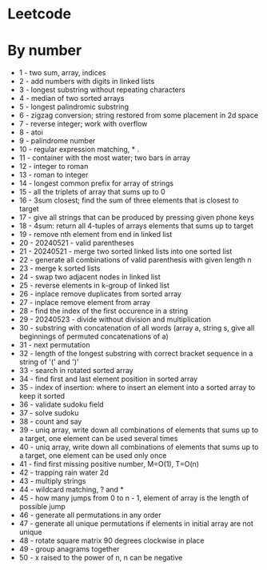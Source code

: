 # Leetcode

# By number

* 1 - two sum, array, indices
* 2 - add numbers with digits in linked lists
* 3 - longest substring without repeating characters
* 4 - median of two sorted arrays
* 5 - longest palindromic substring
* 6 - zigzag conversion; string restored from some placement in 2d space
* 7 - reverse integer; work with overflow
* 8 - atoi
* 9 - palindrome number
* 10 - regular expression matching, * .
* 11 - container with the most water; two bars in array
* 12 - integer to roman
* 13 - roman to integer
* 14 - longest common prefix for array of strings
* 15 - all the triplets of array that sums up to 0
* 16 - 3sum closest; find the sum of three elements that is closest to target
* 17 - give all strings that can be produced by pressing given phone keys
* 18 - 4sum: return all 4-tuples of arrays elements that sums up to target
* 19 - remove nth element from end in linked list
* 20 - 20240521 - valid parentheses
* 21 - 20240521 - merge two sorted linked lists into one sorted list
* 22 - generate all combinations of valid parenthesis with given length n
* 23 - merge k sorted lists
* 24 - swap two adjacent nodes in linked list
* 25 - reverse elements in k-group of linked list
* 26 - inplace remove duplicates from sorted array
* 27 - inplace remove element from array
* 28 - find the index of the first occurence in a string
* 29 - 20240523 - divide without division and multiplication
* 30 - substring with concatenation of all words (array a, string s, give all beginnings of permuted concatenations of a)
* 31 - next permutation
* 32 - length of the longest substring with correct bracket sequence in a string of '(' and ')'
* 33 - search in rotated sorted array
* 34 - find first and last element position in sorted array
* 35 - index of insertion: where to insert an element into a sorted array to keep it sorted
* 36 - validate sudoku field
* 37 - solve sudoku
* 38 - count and say
* 39 - uniq array, write down all combinations of elements that sums up to a target, one element can be used several times
* 40 - uniq array, write down all combinations of elements that sums up to a target, one element can be used only once
* 41 - find first missing positive number, M=O(1), T=O(n)
* 42 - trapping rain water 2d
* 43 - multiply strings
* 44 - wildcard matching, ? and *
* 45 - how many jumps from 0 to n - 1, element of array is the length of possible jump
* 46 - generate all permutations in any order
* 47 - generate all unique permutations if elements in initial array are not unique
* 48 - rotate square matrix 90 degrees clockwise in place
* 49 - group anagrams together
* 50 - x raised to the power of n, n can be negative
